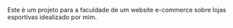 Este é um projeto para a faculdade de um website e-commerce sobre lojas esportivas idealizado por mim.
